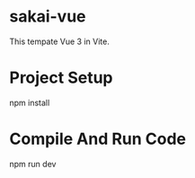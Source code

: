 # sakai-vue
This tempate Vue 3 in Vite.
# Project Setup
npm install
# Compile And Run Code
npm run dev
